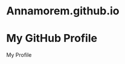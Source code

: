 # Annamorem.github.io
<html lang="en">
<head>
    <meta charset="UTF-8">
    <meta name="viewport" content="width=device-width, initial-scale=1.0">
    <title>GitHub Profile</title>
    <link rel="stylesheet" href="styles.css">
</head>
<body>

<div class="header">
    <h1>My GitHub Profile</h1>
    <p>My Profile</p>
</div>

</body>
</html>
